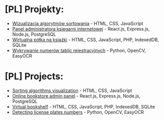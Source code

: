 # [PL] Projekty:
- [Wizualizacja algorytmów sortowania](https://github.com/Raadwal/Sorting-Algorithms-Visualization) - HTML, CSS, JavaScript
- [Panel administratora księgarni internetowej](https://github.com/Raadwal/online-bookstore) - React.js, Express.js, Node.js, PostgreSQL
- [Wirtualna półka na książki](https://github.com/Raadwal/Online-Bookshelf) - HTML, CSS, JavaScript, PHP, IndexedDB, SQLite
- [Wykrywanie numerów tablic rejestracyjnych](https://github.com/KamilPyla/ImageAnalysisProject2021) - Python, OpenCV, EasyOCR

# [PL] Projects:
- [Sorting algorithms visualization](https://github.com/Raadwal/Sorting-Algorithms-Visualization) - HTML, CSS, JavaScript
- [Online bookstore admin panel](https://github.com/Raadwal/online-bookstore) - React.js, Express.js, Node.js, PostgreSQL
- [Virtual bookshelf](https://github.com/Raadwal/Online-Bookshelf) - HTML, CSS, JavaScript, PHP, IndexedDB, SQLite
- [Detecting license plates numbers](https://github.com/KamilPyla/ImageAnalysisProject2021) - Python, OpenCV, EasyOCR
